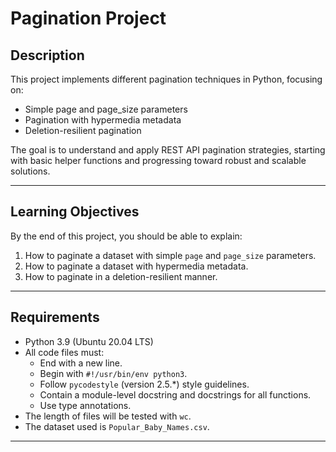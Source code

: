 # Pagination Project

## Description
This project implements different pagination techniques in Python, focusing on:
- Simple page and page_size parameters
- Pagination with hypermedia metadata
- Deletion-resilient pagination

The goal is to understand and apply REST API pagination strategies, starting with basic helper functions and progressing toward robust and scalable solutions.

---

## Learning Objectives
By the end of this project, you should be able to explain:
1. How to paginate a dataset with simple `page` and `page_size` parameters.
2. How to paginate a dataset with hypermedia metadata.
3. How to paginate in a deletion-resilient manner.

---

## Requirements
- Python 3.9 (Ubuntu 20.04 LTS)
- All code files must:
  - End with a new line.
  - Begin with `#!/usr/bin/env python3`.
  - Follow `pycodestyle` (version 2.5.*) style guidelines.
  - Contain a module-level docstring and docstrings for all functions.
  - Use type annotations.
- The length of files will be tested with `wc`.
- The dataset used is `Popular_Baby_Names.csv`.

---
